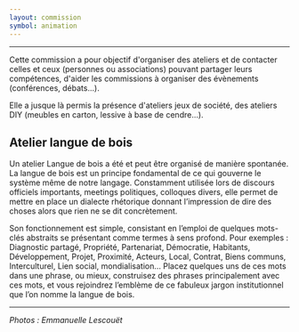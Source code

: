 ```yaml
---
layout: commission
symbol: animation
---
```


---

Cette commission a pour objectif d'organiser des ateliers et de contacter celles et ceux (personnes ou associations) pouvant partager leurs compétences, d'aider les commissions à organiser des évènements (conférences, débats...).

Elle a jusque là permis la présence d'ateliers jeux de société, des ateliers DIY (meubles en carton, lessive à base de cendre...).


## Atelier langue de bois

Un atelier Langue de bois a été et peut être organisé de manière spontanée.
La langue de bois est un principe fondamental de ce qui gouverne le système même de notre langage. Constamment utilisée lors de discours officiels importants, meetings politiques, colloques divers, elle permet de mettre en place un dialecte rhétorique donnant l’impression de dire des choses alors que rien ne se dit concrètement. 

Son fonctionnement est simple, consistant en l’emploi de quelques mots-clés abstraits se présentant comme termes à sens profond. Pour exemples : Diagnostic partagé, Propriété, Partenariat, Démocratie, Habitants, Développement, Projet, Proximité, Acteurs, Local, Contrat, Biens communs, Interculturel, Lien social, mondialisation… Placez quelques uns de ces mots dans une phrase, ou mieux, construisez des phrases principalement avec ces mots, et vous rejoindrez l’emblème de ce fabuleux jargon institutionnel que l’on nomme la langue de bois.


---
*Photos : Emmanuelle Lescouët*